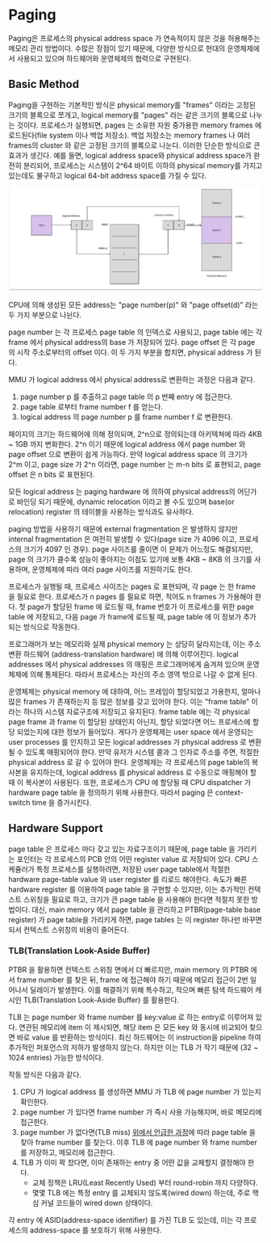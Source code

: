 # Paging

Paging은 프로세스의 physical address space 가 연속적이지 않은 것을 허용해주는 메모리 관리 방법이다. 수많은 장점이 있기 때문에, 다양한 방식으로 현대의 운영체제에서 사용되고 있으며 하드웨어와 운영체제의 협력으로 구현된다.

## Basic Method

Paging을 구현하는 기본적인 방식은 physical memory를 "frames" 이라는 고정된 크기의 블록으로 쪼개고, logical memory를 "pages" 라는 같은 크기의 블록으로 나누는 것이다. 프로세스가 실행되면, pages 는 소유한 자원 중가용한 memory frames 에 로드된다(file system 이나 백업 저장소). 백업 저장소는 memory frames 나 여러 frames의 cluster 와 같은 고정된 크기의 블록으로 나눈다. 이러한 단순한 방식으로 큰 효과가 생긴다. 예를 들면, logical address space와 physical address space가 완전히 분리되어, 프로세스는 시스템이 2^64 바이트 이하의 physical memory를 가지고 있는데도 불구하고 logical 64-bit address space를 가질 수 있다.

![paging hardware](../image/paging-hardware.png)

CPU에 의해 생성된 모든 address는 "page number(p)" 와 "page offset(d)" 라는 두 가지 부분으로 나뉜다. 

page number 는 각 프로세스 page table 의 인덱스로 사용되고, page table 에는 각 frame 에서 physical address의 base 가 저장되어 있다. page offset 은 각 page 의 시작 주소로부터의 offset 이다. 이 두 가지 부분을 합치면, physical address 가 된다.

MMU 가 logical address 에서 physical address로 변환하는 과정은 다음과 같다.

1. page number p 를 추출하고 page table 의 p 번째 entry 에 접근한다.
2. page table 로부터 frame number f 를 얻는다.
3. logical address 의 page number p 를 frame number f 로 변환한다.

페이지의 크기는 하드웨어에 의해 정의되며, 2^n으로 정의되는데 아키텍쳐에 따라 4KB ~ 1GB 까지 변화한다. 2^n 이기 때문에 logical address 에서 page number 와 page offset 으로 변환이 쉽게 가능하다. 만약 logical address space 의 크기가 2^m 이고, page size 가 2^n 이라면, page number 는 m-n bits 로 표현되고, page offset 은 n bits 로 표현된다.

모든 logical address 는 paging hardware 에 의하여 physical address의 어딘가로 바인딩 되기 때문에, dynamic relocation 이라고 볼 수도 있으며 base(or relocation) register 의 테이블을 사용하는 방식과도 유사하다.

paging 방법을 사용하기 때문에 external fragmentation 은 발생하지 않지만 internal fragmentation 은 여전히 발생할 수 있다(page size 가 4096 이고, 프로세스의 크기가 4097 인 경우). page 사이즈를 줄이면 이 문제가 어느정도 해결되지만, page 의 크기가 클수록 성능이 좋아지는 이점도 있기에 보통 4KB ~ 8KB 의 크기를 사용하며, 운영체제에 따라 여러 page 사이즈를 지원하기도 한다.

프로세스가 실행될 때, 프로세스 사이즈는 pages 로 표현되며, 각 page 는 한 frame 을 필요로 한다. 프로세스가 n pages 를 필요로 하면, 적어도 n frames 가 가용해야 한다. 첫 page가 할당된 frame 에 로드될 때, frame 번호가 이 프로세스를 위한 page table 에 저장되고, 다음 page 가 frame에 로드될 때, page table 에 이 정보가 추가되는 방식으로 작동한다. 

프로그래머가 보는 메모리와 실제 physical memory 는 상당히 달라지는데, 이는 주소 변환 하드웨어 (address-translation hardware) 에 의해 이루어진다. logical addresses 에서 physical addresses 의 매핑은 프로그래머에게 숨겨져 있으며 운영체제에 의해 통제된다. 따라서 프로세스는 자신의 주소 영역 밖으로 나갈 수 없게 된다.

운영체제는 physical memory 에 대하여, 어느 프레임이 할당되었고 가용한지, 얼마나 많은 frames 가 존재하는지 등 많은 정보를 갖고 있어야 한다. 이는 "frame table" 이라는 하나의 시스템 자료구조에 저장되고 유지된다. frame table 에는 각 physical page frame 과 frame 이 할당된 상태인지 아닌지, 할당 되었다면 어느 프로세스에 할당 되었는지에 대한 정보가 들어있다. 게다가 운영체제는 user space 에서 운영되는 user processes 를 인지하고 모든 logical addresses 가 physical address 로 변환될 수 있도록 매핑되어야 한다. 만약 유저가 시스템 콜과 그 인자로 주소를 주면, 적절한 physical address 로 갈 수 있어야 한다. 운영체제는 각 프로세스의 page table의 복사본을 유지하는데, logical address 를 physical address 로 수동으로 매핑해야 할 때 이 복사본이 사용된다. 또한, 프로세스가 CPU 에 할당될 때 CPU dispatcher 가 hardware page table 을 정의하기 위해 사용한다. 따라서 paging 은 context-switch time 을 증가시킨다.

## Hardware Support

page table 은 프로세스 마다 갖고 있는 자료구조이기 때문에, page table 을 가리키는 포인터는 각 프로세스의 PCB 안의 어떤 register value 로 저장되어 있다. CPU 스케쥴러가 특정 프로세스를 실행하려면, 저장된 user page table에서 적절한 hardware page-table value 와 user register 를 리로드 해야한다. 속도가 빠른 hardware register 를 이용하여 page table 을 구현할 수 있지만, 이는 추가적인 컨텍스트 스위칭을 필요로 하고, 크기가 큰 page table 을 사용해야 한다면 적절치 못한 방법이다. 대신, main memory 에서 page table 을 관리하고 PTBR(page-table base register) 가 page table을 가리키게 하면, page tables 는 이 register 하나만 바꾸면 되서 컨텍스트 스위칭의 비용이 줄어든다.

### TLB(Translation Look-Aside Buffer)

PTBR 을 활용하면 컨텍스트 스위칭 면에서 더 빠르지만, main memory 의 PTBR 에서 frame number 를 찾은 뒤, frame 에 접근해야 하기 때문에 메모리 접근이 2번 일어나서 딜레이가 발생한다. 이를 해결하기 위해 특수하고, 작으며 빠른 탐색 하드웨어 캐시인 TLB(Translation Look-Aside Buffer) 를 활용한다.

TLB 는 page number 와 frame number 를 key:value 로 하는 entry로 이루어져 있다. 연관된 메모리에 item 이 제시되면, 해당 item 은 모든 key 와 동시에 비교되어 찾으면 바로 value 를 반환하는 방식이다. 최신 하드웨어는 이 instruction을 pipeline 하여 추가적인 퍼포먼스의 저하가 발생하지 않는다. 하지만 이는 TLB 가 작기 때문에 (32 ~ 1024 entries) 가능한 방식이다.

작동 방식은 다음과 같다.

1. CPU 가 logical address 를 생성하면 MMU 가 TLB 에 page number 가 있는지 확인한다. 
2. page number 가 있다면 frame number 가 즉시 사용 가능해지며, 바로 메모리에 접근한다.
3. page number 가 없다면(TLB miss) [위에서 언급한 과정](#basic-hardware)에 따라 page table 을 찾아 frame number 를 찾는다. 이후 TLB 에 page number 와 frame number 를 저장하고, 메모리에 접근한다.
4. TLB 가 이미 꽉 찼다면, 이미 존재하는 entry 중 어떤 값을 교체할지 결정해야 한다. 
   - 교체 정책은 LRU(Least Recently Used) 부터 round-robin 까지 다양하다.
   - 몇몇 TLB 에는 특정 entry 를 교체되지 않도록(wired down) 하는데, 주로 핵심 커널 코드들이 wired down 상태이다.

각 entry 에 ASID(address-space identifier) 를 가진 TLB 도 있는데, 이는 각 프로세스의 address-space 를 보호하기 위해 사용한다.




